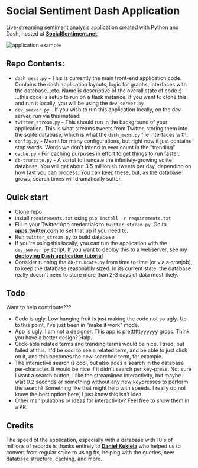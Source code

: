 # Social Sentiment Dash Application
Live-streaming sentiment analysis application created with Python and Dash, hosted at [**SocialSentiment.net**](http://socialsentiment.net/).

![application example](https://pythonprogramming.net/static/images/dash/dashapplication.jpg)

## Repo Contents: 
- `dash_mess.py` - This is currently the main front-end application code. Contains the dash application layouts, logic for graphs, interfaces with the database...etc. Name is descriptive of the overall state of code :) ...this code is setup to run on a flask instance. If you want to clone this and run it locally, you will be using the `dev_server.py`
- `dev_server.py` - If you wish to run this application locally, on the dev server, run via this instead.
- `twitter_stream.py` - This should run in the background of your application. This is what streams tweets from Twitter, storing them into the sqlite database, which is what the `dash_mess.py` file interfaces with. 
- `config.py` - Meant for many configurations, but right now it just contains stop words. Words we don't intend to ever count in the "trending"
- `cache.py` -  For caching purposes in effort to get things to run faster. 
- `db-truncate.py` - A script to truncate the infinitely-growing sqlite database. You will get about 3.5 millionish tweets per day, depending on how fast you can process. You can keep these, but, as the database grows, search times will dramatically suffer. 

## Quick start

- Clone repo
- install `requirements.txt` using `pip install -r requirements.txt`
- Fill in your Twitter App credentials to `twitter_stream.py`. Go to [**apps.twitter.com**](https://apps.twitter.com/) to set that up if you need to.
- Run `twitter_stream.py` to build database
- If you're using this locally, you can run the application with the `dev_server.py` script. If you want to deploy this to a webserver, see my [**deploying Dash application tutorial**](https://pythonprogramming.net/deploy-vps-dash-data-visualization/)
- Consider running the `db-truncate.py` from time to time (or via a cronjob), to keep the database reasonably sized. In its current state, the database really doesn't need to store more than 2-3 days of data most likely. 


## Todo

Want to help contribute???

- Code is ugly. Low hanging fruit is just making the code not so ugly. Up to this point, I've just been in "make it work" mode.
- App is ugly. I am not a designer. This app is prettttttyyyyyy gross. Think you have a better design? Halp. 
- Click-able related terms and trending terms would be nice. I tried, but failed at this. It'd be cool to see a related term, and be able to just click on it, and this becomes the new searched term, for example.
- The interactive search is cool, but also does a search in the database per-character. It would be nice if it didn't search per key-press. Not sure I want a search button, I like the streamlined interactivity, but maybe wait 0.2 seconds or something without any new keypresses to perform the search? Something like that might help with speeds. I really do not know the best option here, I just know this isn't idea.
- Other manipulations or ideas for interactivity? Feel free to show them in a PR.

## Credits

The speed of the application, especially with a database with 10's of millions of records is thanks entirely to [**Daniel Kukiela**](https://github.com/daniel-kukiela/) who helped us to convert from regular sqlite to using fts, helping with the queries, new database structure, caching, and more.
